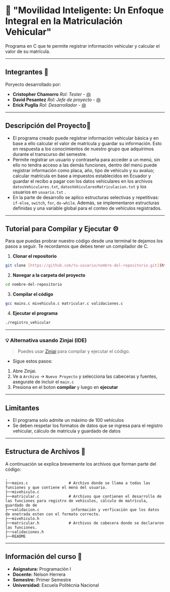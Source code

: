 # 📖 "Movilidad Inteligente: Un Enfoque Integral en la Matriculación Vehicular"
Programa en C que te permite registrar información vehicular y calcular el valor de su matrícula.

---

## Integrantes 👥
Poryecto desarrollado por:
* **Cristopher Chamorro** _Rol: Tester_ - [@]()
* **David Pesantez** _Rol: Jefe de proyecto_ - [@]()
* **Erick Puglla** _Rol: Desarrollador_ - [@]()

---

## **Descripción del Proyecto**📝

* El programa creado puede registrar información vehicular básica y en base a ello calcular el valor de matrícula y guardar su información. Esto en respuesta a los conocimientos de nuestro grupo que adquirimos durante el transcurso del semestre.
* Permite registrar un usuario y contraseña para acceder a un menú, sin ello no tendra acceso a las demás funciones, dentro del menú puede registrar información como placa, año, tipo de vehículo y su avaluo; calcular matrícula en base a impuestos establecidos en Ecuador y guardar el recibo a pagar con los datos vehiculares en los archivos `datosVehiculares.txt`, `datosVehicularesMatriculacion.txt` y los usuarios en `usuario.txt` .
* En la parte de desarrollo se aplico estructuras selectivas y repetitivas: `if-else`, `switch`, `for`, `do-while`. Además, se implementaron estructuras definidas y una variable global para el conteo de vehículos registrados.

---

## **Tutorial para Compilar y Ejecutar** ⚙️
Para que puedas probrar nuestro código desde una terminal te dejamos los pasos a seguir. Te recordamos que debes tener un compilador de C.

1. **Clonar el repositorio**
```bash
git clone [https://github.com/tu-usuario/nombre-del-repositorio.git](https://github.com/tu-usuario/nombre-del-repositorio.git)
```
2. **Navegar a la carpeta del proyecto**
```bash
cd nombre-del-repositorio
```
3. **Compilar el código**
```bash
gcc mains.c mivehiculo.c matricular.c validaciones.c
```
4. **Ejecutar el programa**
```bash
./registro_vehicular
```
---

### 💡 Alternativa usando Zinjai (IDE)
> Puedes usar [Zinjai](https://zinjai.sourceforge.net/) para compilar y ejecutar el código.
* Sigue estos pasos:
1. Abre Zinjai.
2. Ve a `Archivo` → `Nuevo Proyecto` y selecciona las cabeceras y fuentes, asegurate de incluir el `main.c`
3. Presiona en el boton **compilar** y luego en **ejecutar**

---

## **Limitantes**
* El programa solo admite un máximo de 100 vehículos
* Se deben respetar los formatos de datos que se ingresa para el registro vehicular, cálculo de matrícula y guardado de datos

---

## **Estructura de Archivos** 📂

A continuación se explica brevemente los archivos que forman parte del código:

```
.
├──mains.c                  # Archivo donde se llama a todas las funciones y que contiene el menú del usuario.
├──mivehiculo.c
├──matricular.c             # Archivos que contienen el desarrollo de las funciones para registro de vehículos, cálculo de matrícula, guardado de de 
├──validacion.c              información y verficación que los datos de enetrada esten con el formato correcto.
├──mivehiculo.h
├──matricular.h             # Archivos de cabecera donde se declararon las funciones.
├──validaciones.h
├──README

```
---

## **Información del curso** 🏫
* **Asignatura:** Programación I
* **Docente:** Nelson Herrera
* **Semestre:** Primer Semestre
* **Universidad:** Escuela Politécnia Nacional
